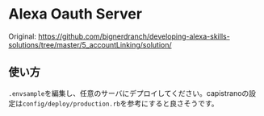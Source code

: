 # Alexa Oauth Server
Original: https://github.com/bignerdranch/developing-alexa-skills-solutions/tree/master/5_accountLinking/solution/

## 使い方
`.envsample`を編集し、任意のサーバにデプロイしてください。capistranoの設定は`config/deploy/production.rb`を参考にすると良さそうです。
